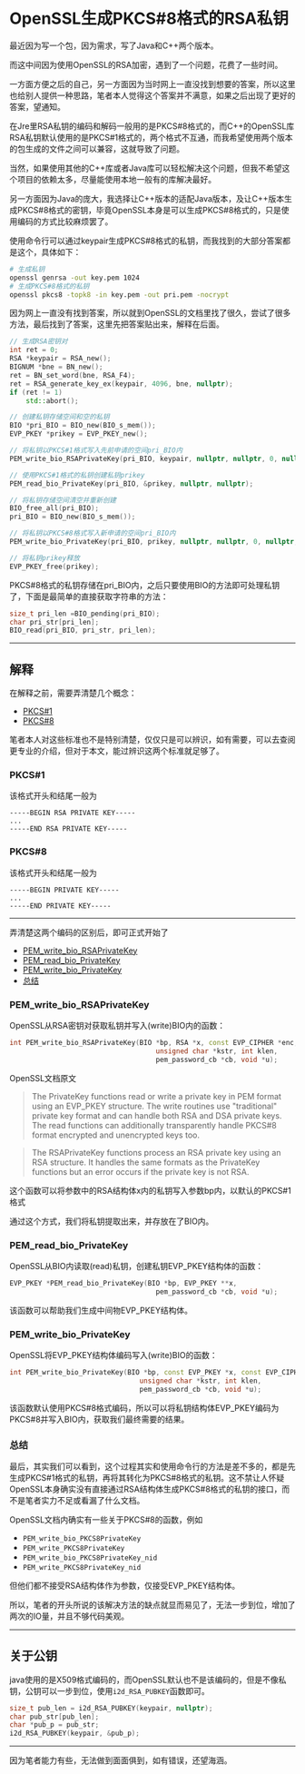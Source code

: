 # OpenSSL生成PKCS#8格式的RSA私钥

最近因为写一个包，因为需求，写了Java和C++两个版本。

而这中间因为使用OpenSSL的RSA加密，遇到了一个问题，花费了一些时间。

一方面方便之后的自己，另一方面因为当时网上一直没找到想要的答案，所以这里也给别人提供一种思路，笔者本人觉得这个答案并不满意，如果之后出现了更好的答案，望通知。

在Jre里RSA私钥的编码和解码一般用的是PKCS#8格式的，而C++的OpenSSL库RSA私钥默认使用的是PKCS#1格式的，两个格式不互通，而我希望使用两个版本的包生成的文件之间可以兼容，这就导致了问题。

当然，如果使用其他的C++库或者Java库可以轻松解决这个问题，但我不希望这个项目的依赖太多，尽量能使用本地一般有的库解决最好。

另一方面因为Java的庞大，我选择让C++版本的适配Java版本，及让C++版本生成PKCS#8格式的密钥，毕竟OpenSSL本身是可以生成PKCS#8格式的，只是使用编码的方式比较麻烦罢了。

使用命令行可以通过keypair生成PKCS#8格式的私钥，而我找到的大部分答案都是这个，具体如下：

``` bash
# 生成私钥
openssl genrsa -out key.pem 1024
# 生成PKCS#8格式的私钥
openssl pkcs8 -topk8 -in key.pem -out pri.pem -nocrypt
```

因为网上一直没有找到答案，所以就到OpenSSL的文档里找了很久，尝试了很多方法，最后找到了答案，这里先把答案贴出来，解释在后面。

``` c++
// 生成RSA密钥对
int ret = 0;
RSA *keypair = RSA_new();
BIGNUM *bne = BN_new();
ret = BN_set_word(bne, RSA_F4);
ret = RSA_generate_key_ex(keypair, 4096, bne, nullptr);
if (ret != 1)
    std::abort();

// 创建私钥存储空间和空的私钥
BIO *pri_BIO = BIO_new(BIO_s_mem());
EVP_PKEY *prikey = EVP_PKEY_new();

// 将私钥以PKCS#1格式写入先前申请的空间pri_BIO内
PEM_write_bio_RSAPrivateKey(pri_BIO, keypair, nullptr, nullptr, 0, nullptr, nullptr);

// 使用PKCS#1格式的私钥创建私钥prikey
PEM_read_bio_PrivateKey(pri_BIO, &prikey, nullptr, nullptr);

// 将私钥存储空间清空并重新创建
BIO_free_all(pri_BIO);
pri_BIO = BIO_new(BIO_s_mem());

// 将私钥以PKCS#8格式写入新申请的空间pri_BIO内
PEM_write_bio_PrivateKey(pri_BIO, prikey, nullptr, nullptr, 0, nullptr, nullptr);

// 将私钥prikey释放
EVP_PKEY_free(prikey);
```

PKCS#8格式的私钥存储在pri_BIO内，之后只要使用BIO的方法即可处理私钥了，下面是最简单的直接获取字符串的方法：

``` c++
size_t pri_len =BIO_pending(pri_BIO);
char pri_str[pri_len];
BIO_read(pri_BIO, pri_str, pri_len);
```

---

## 解释

在解释之前，需要弄清楚几个概念：

- [PKCS#1](#PKCS#1)
- [PKCS#8](#PKCS#8)

笔者本人对这些标准也不是特别清楚，仅仅只是可以辨识，如有需要，可以去查阅更专业的介绍，但对于本文，能过辨识这两个标准就足够了。

### PKCS#1

该格式开头和结尾一般为
```
-----BEGIN RSA PRIVATE KEY-----
...
-----END RSA PRIVATE KEY-----
```

### PKCS#8

该格式开头和结尾一般为
```
-----BEGIN PRIVATE KEY-----
...
-----END PRIVATE KEY-----
```

---

弄清楚这两个编码的区别后，即可正式开始了

- [PEM_write_bio_RSAPrivateKey](#PEM_write_bio_RSAPrivateKey)
- [PEM_read_bio_PrivateKey](#PEM_read_bio_PrivateKey)
- [PEM_write_bio_PrivateKey](#PEM_write_bio_PrivateKey)
- [总结](#总结)

### PEM_write_bio_RSAPrivateKey

OpenSSL从RSA密钥对获取私钥并写入(write)BIO内的函数：
``` c++
int PEM_write_bio_RSAPrivateKey(BIO *bp, RSA *x, const EVP_CIPHER *enc,
                                    unsigned char *kstr, int klen,
                                    pem_password_cb *cb, void *u);
```
OpenSSL文档原文

> The PrivateKey functions read or write a private key in PEM format using an EVP_PKEY structure. The write routines use "traditional" private key format and can handle both RSA and DSA private keys. The read functions can additionally transparently handle PKCS#8 format encrypted and unencrypted keys too.

> The RSAPrivateKey functions process an RSA private key using an RSA structure. It handles the same formats as the PrivateKey functions but an error occurs if the private key is not RSA.

这个函数可以将参数中的RSA结构体x内的私钥写入参数bp内，以默认的PKCS#1格式

通过这个方式，我们将私钥提取出来，并存放在了BIO内。

### PEM_read_bio_PrivateKey

OpenSSL从BIO内读取(read)私钥，创建私钥EVP_PKEY结构体的函数：

``` c++
EVP_PKEY *PEM_read_bio_PrivateKey(BIO *bp, EVP_PKEY **x,
                                    pem_password_cb *cb, void *u);
```

该函数可以帮助我们生成中间物EVP_PKEY结构体。

### PEM_write_bio_PrivateKey

OpenSSL将EVP_PKEY结构体编码写入(write)BIO的函数：

``` c++
int PEM_write_bio_PrivateKey(BIO *bp, const EVP_PKEY *x, const EVP_CIPHER *enc,
                                unsigned char *kstr, int klen,
                                pem_password_cb *cb, void *u);
```

该函数默认使用PKCS#8格式编码，所以可以将私钥结构体EVP_PKEY编码为PKCS#8并写入BIO内，获取我们最终需要的结果。

### 总结

最后，其实我们可以看到，这个过程其实和使用命令行的方法是差不多的，都是先生成PKCS#1格式的私钥，再将其转化为PKCS#8格式的私钥。这不禁让人怀疑OpenSSL本身确实没有直接通过RSA结构体生成PKCS#8格式的私钥的接口，而不是笔者实力不足或看漏了什么文档。

OpenSSL文档内确实有一些关于PKCS#8的函数，例如

- `PEM_write_bio_PKCS8PrivateKey`
- `PEM_write_PKCS8PrivateKey`
- `PEM_write_bio_PKCS8PrivateKey_nid`
- `PEM_write_PKCS8PrivateKey_nid`

但他们都不接受RSA结构体作为参数，仅接受EVP_PKEY结构体。

所以，笔者的开头所说的该解决方法的缺点就显而易见了，无法一步到位，增加了两次的IO量，并且不够代码美观。

---

## 关于公钥

java使用的是X509格式编码的，而OpenSSL默认也不是该编码的，但是不像私钥，公钥可以一步到位，使用`i2d_RSA_PUBKEY`函数即可。

``` c++
size_t pub_len = i2d_RSA_PUBKEY(keypair, nullptr);
char pub_str[pub_len];
char *pub_p = pub_str;
i2d_RSA_PUBKEY(keypair, &pub_p);
```

---

因为笔者能力有些，无法做到面面俱到，如有错误，还望海涵。
